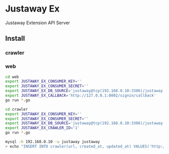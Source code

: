 Justaway Ex
=============

Justaway Extension API Server

## Install

### crawler

### web

```bash
cd web
export JUSTAWAY_EX_CONSUMER_KEY=''
export JUSTAWAY_EX_CONSUMER_SECRET=''
export JUSTAWAY_EX_DB_SOURCE='justaway@tcp(192.168.0.10:3306)/justaway'
export JUSTAWAY_EX_CALLBACK='http://127.0.0.1:8002/signin/callback'
go run *.go
```

```bash
cd crawler
export JUSTAWAY_EX_CONSUMER_KEY=''
export JUSTAWAY_EX_CONSUMER_SECRET=''
export JUSTAWAY_EX_DB_SOURCE='justaway@tcp(192.168.0.10:3306)/justaway'
export JUSTAWAY_EX_CRAWLER_ID='1'
go run *.go

mysql -h 192.168.0.10 -u justaway justaway
> echo "INSERT INTO crawler(url, created_at, updated_at) VALUES('http://127.0.0.1:8001/', UNIX_TIMESTAMP(NOW()), UNIX_TIMESTAMP(NOW()));"
```
